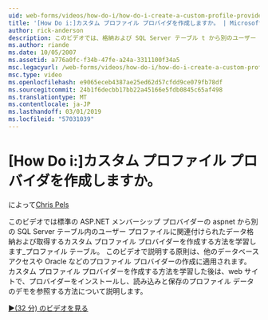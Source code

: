 ```yaml
---
uid: web-forms/videos/how-do-i/how-do-i-create-a-custom-profile-provider
title: '[How Do i:]カスタム プロファイル プロバイダを作成しますか。 | Microsoft Docs'
author: rick-anderson
description: このビデオでは、格納および SQL Server テーブル t から別のユーザー プロファイルに関連付けられたデータを取得するカスタム プロファイル プロバイダーを作成する方法について説明しています.
ms.author: riande
ms.date: 10/05/2007
ms.assetid: a776a0fc-f34b-47fe-a24a-3311100f34a5
msc.legacyurl: /web-forms/videos/how-do-i/how-do-i-create-a-custom-profile-provider
msc.type: video
ms.openlocfilehash: e9065eceb4387ae25ed62d57cfdd9ce079fb78df
ms.sourcegitcommit: 24b1f6decbb17bb22a45166e5fdb0845c65af498
ms.translationtype: MT
ms.contentlocale: ja-JP
ms.lasthandoff: 03/01/2019
ms.locfileid: "57031039"
---
```

<a name="how-do-i-create-a-custom-profile-provider"></a>[How Do i:]カスタム プロファイル プロバイダを作成しますか。
====================
によって[Chris Pels](https://twitter.com/chrispels)

このビデオでは標準の ASP.NET メンバーシップ プロバイダーの aspnet から別の SQL Server テーブル内のユーザー プロファイルに関連付けられたデータ格納および取得するカスタム プロファイル プロバイダーを作成する方法を学習します\_プロファイル テーブル。 このビデオで説明する原則は、他のデータベース アクセスや Oracle などのプロファイル プロバイダーの作成に適用されます。 カスタム プロファイル プロバイダーを作成する方法を学習した後は、web サイトで、プロバイダーをインストールし、読み込みと保存のプロファイル データのデモを参照する方法について説明します。

[&#9654;(32 分) のビデオを見る](https://channel9.msdn.com/Blogs/ASP-NET-Site-Videos/how-do-i-create-a-custom-profile-provider)
